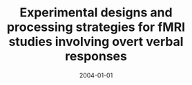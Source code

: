 ---
title: "Experimental designs and processing strategies for fMRI studies involving overt verbal responses"
date: 2004-01-01
authors_string: R. Birn, R. Cox, Peter Bandettini
authors:
   - R. Birn
   - R. Cox
   - Peter Bandettini
author_ids:
   - rasmus_birn
   - peter_bandettini
journal: 'NeuroImage'
volume: 23
issue: 
pages: 1046-1058
book_title: ''
publisher: ''
abstract: ""
project_id: 
paper_url: 
doi: 
data_loc: ''
code_loc: ''
file: '/assets/publications//assets/publications/'
file_name: '/assets/publications/'
type: journal_article
pub_str: ' (2004) NeuroImage 23: 1046-1058'
layout: publication 
---